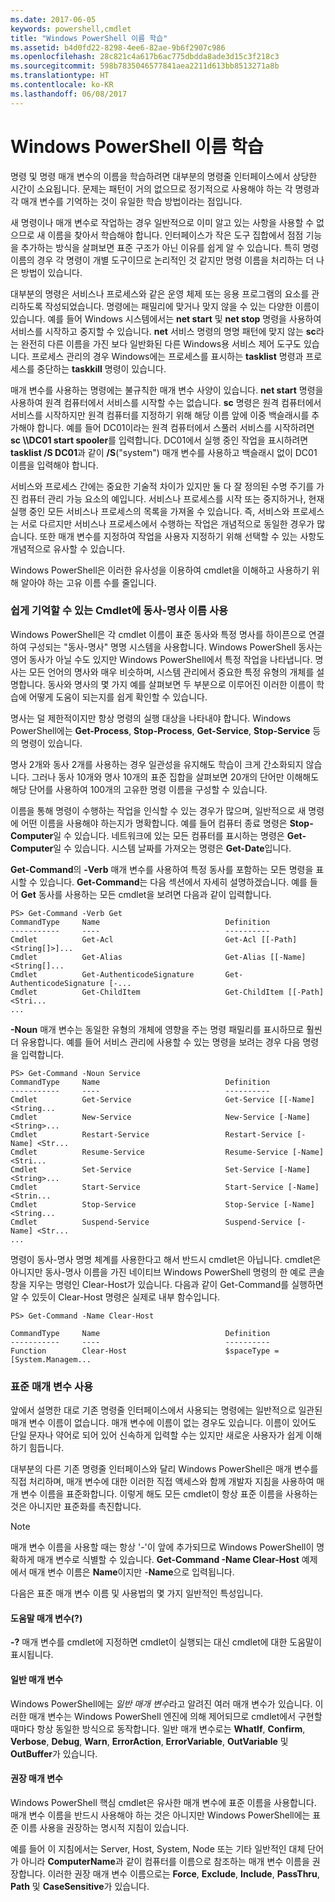 ```yaml
---
ms.date: 2017-06-05
keywords: powershell,cmdlet
title: "Windows PowerShell 이름 학습"
ms.assetid: b4d0fd22-8298-4ee6-82ae-9b6f2907c986
ms.openlocfilehash: 28c821c4a617b6ac775dbdda8ade3d15c3f218c3
ms.sourcegitcommit: 598b7835046577841aea2211d613bb8513271a8b
ms.translationtype: HT
ms.contentlocale: ko-KR
ms.lasthandoff: 06/08/2017
---
```

# <a name="learning-windows-powershell-names"></a>Windows PowerShell 이름 학습
명령 및 명령 매개 변수의 이름을 학습하려면 대부분의 명령줄 인터페이스에서 상당한 시간이 소요됩니다. 문제는 패턴이 거의 없으므로 정기적으로 사용해야 하는 각 명령과 각 매개 변수를 기억하는 것이 유일한 학습 방법이라는 점입니다.

새 명령이나 매개 변수로 작업하는 경우 일반적으로 이미 알고 있는 사항을 사용할 수 없으므로 새 이름을 찾아서 학습해야 합니다. 인터페이스가 작은 도구 집합에서 점점 기능을 추가하는 방식을 살펴보면 표준 구조가 아닌 이유를 쉽게 알 수 있습니다. 특히 명령 이름의 경우 각 명령이 개별 도구이므로 논리적인 것 같지만 명령 이름을 처리하는 더 나은 방법이 있습니다.

대부분의 명령은 서비스나 프로세스와 같은 운영 체제 또는 응용 프로그램의 요소를 관리하도록 작성되었습니다. 명령에는 패밀리에 맞거나 맞지 않을 수 있는 다양한 이름이 있습니다. 예를 들어 Windows 시스템에서는 **net start** 및 **net stop** 명령을 사용하여 서비스를 시작하고 중지할 수 있습니다. **net** 서비스 명령의 명명 패턴에 맞지 않는 **sc**라는 완전히 다른 이름을 가진 보다 일반화된 다른 Windows용 서비스 제어 도구도 있습니다. 프로세스 관리의 경우 Windows에는 프로세스를 표시하는 **tasklist** 명령과 프로세스를 중단하는 **taskkill** 명령이 있습니다.

매개 변수를 사용하는 명령에는 불규칙한 매개 변수 사양이 있습니다. **net start** 명령을 사용하여 원격 컴퓨터에서 서비스를 시작할 수는 없습니다. **sc** 명령은 원격 컴퓨터에서 서비스를 시작하지만 원격 컴퓨터를 지정하기 위해 해당 이름 앞에 이중 백슬래시를 추가해야 합니다. 예를 들어 DC01이라는 원격 컴퓨터에서 스풀러 서비스를 시작하려면 **sc \\\\DC01 start spooler**를 입력합니다. DC01에서 실행 중인 작업을 표시하려면 **tasklist /S DC01**과 같이 **/S**("system") 매개 변수를 사용하고 백슬래시 없이 DC01 이름을 입력해야 합니다.

서비스와 프로세스 간에는 중요한 기술적 차이가 있지만 둘 다 잘 정의된 수명 주기를 가진 컴퓨터 관리 가능 요소의 예입니다. 서비스나 프로세스를 시작 또는 중지하거나, 현재 실행 중인 모든 서비스나 프로세스의 목록을 가져올 수 있습니다. 즉, 서비스와 프로세스는 서로 다르지만 서비스나 프로세스에서 수행하는 작업은 개념적으로 동일한 경우가 많습니다. 또한 매개 변수를 지정하여 작업을 사용자 지정하기 위해 선택할 수 있는 사항도 개념적으로 유사할 수 있습니다.

Windows PowerShell은 이러한 유사성을 이용하여 cmdlet을 이해하고 사용하기 위해 알아야 하는 고유 이름 수를 줄입니다.

### <a name="cmdlets-use-verb-noun-names-to-reduce-command-memorization"></a>쉽게 기억할 수 있는 Cmdlet에 동사-명사 이름 사용
Windows PowerShell은 각 cmdlet 이름이 표준 동사와 특정 명사를 하이픈으로 연결하여 구성되는 "동사-명사" 명명 시스템을 사용합니다. Windows PowerShell 동사는 영어 동사가 아닐 수도 있지만 Windows PowerShell에서 특정 작업을 나타냅니다. 명사는 모든 언어의 명사와 매우 비슷하며, 시스템 관리에서 중요한 특정 유형의 개체를 설명합니다. 동사와 명사의 몇 가지 예를 살펴보면 두 부분으로 이루어진 이러한 이름이 학습에 어떻게 도움이 되는지를 쉽게 확인할 수 있습니다.

명사는 덜 제한적이지만 항상 명령의 실행 대상을 나타내야 합니다. Windows PowerShell에는 **Get-Process**, **Stop-Process**, **Get-Service**, **Stop-Service** 등의 명령이 있습니다.

명사 2개와 동사 2개를 사용하는 경우 일관성을 유지해도 학습이 크게 간소화되지 않습니다. 그러나 동사 10개와 명사 10개의 표준 집합을 살펴보면 20개의 단어만 이해해도 해당 단어를 사용하여 100개의 고유한 명령 이름을 구성할 수 있습니다.

이름을 통해 명령이 수행하는 작업을 인식할 수 있는 경우가 많으며, 일반적으로 새 명령에 어떤 이름을 사용해야 하는지가 명확합니다. 예를 들어 컴퓨터 종료 명령은 **Stop-Computer**일 수 있습니다. 네트워크에 있는 모든 컴퓨터를 표시하는 명령은 **Get-Computer**일 수 있습니다. 시스템 날짜를 가져오는 명령은 **Get-Date**입니다.

**Get-Command**의 **-Verb** 매개 변수를 사용하여 특정 동사를 포함하는 모든 명령을 표시할 수 있습니다. **Get-Command**는 다음 섹션에서 자세히 설명하겠습니다. 예를 들어 **Get** 동사를 사용하는 모든 cmdlet을 보려면 다음과 같이 입력합니다.

```
PS> Get-Command -Verb Get
CommandType     Name                            Definition
-----------     ----                            ----------
Cmdlet          Get-Acl                         Get-Acl [[-Path] <String[]>]...
Cmdlet          Get-Alias                       Get-Alias [[-Name] <String[]...
Cmdlet          Get-AuthenticodeSignature       Get-AuthenticodeSignature [-...
Cmdlet          Get-ChildItem                   Get-ChildItem [[-Path] <Stri...
...
```

**-Noun** 매개 변수는 동일한 유형의 개체에 영향을 주는 명령 패밀리를 표시하므로 훨씬 더 유용합니다. 예를 들어 서비스 관리에 사용할 수 있는 명령을 보려는 경우 다음 명령을 입력합니다.

```
PS> Get-Command -Noun Service
CommandType     Name                            Definition
-----------     ----                            ----------
Cmdlet          Get-Service                     Get-Service [[-Name] <String...
Cmdlet          New-Service                     New-Service [-Name] <String>...
Cmdlet          Restart-Service                 Restart-Service [-Name] <Str...
Cmdlet          Resume-Service                  Resume-Service [-Name] <Stri...
Cmdlet          Set-Service                     Set-Service [-Name] <String>...
Cmdlet          Start-Service                   Start-Service [-Name] <Strin...
Cmdlet          Stop-Service                    Stop-Service [-Name] <String...
Cmdlet          Suspend-Service                 Suspend-Service [-Name] <Str... 
...
```

명령이 동사-명사 명명 체계를 사용한다고 해서 반드시 cmdlet은 아닙니다. cmdlet은 아니지만 동사-명사 이름을 가진 네이티브 Windows PowerShell 명령의 한 예로 콘솔 창을 지우는 명령인 Clear-Host가 있습니다. 다음과 같이 Get-Command를 실행하면 알 수 있듯이 Clear-Host 명령은 실제로 내부 함수입니다.

```
PS> Get-Command -Name Clear-Host

CommandType     Name                            Definition
-----------     ----                            ----------
Function        Clear-Host                      $spaceType = [System.Managem...
```

### <a name="cmdlets-use-standard-parameters"></a>표준 매개 변수 사용
앞에서 설명한 대로 기존 명령줄 인터페이스에서 사용되는 명령에는 일반적으로 일관된 매개 변수 이름이 없습니다. 매개 변수에 이름이 없는 경우도 있습니다. 이름이 있어도 단일 문자나 약어로 되어 있어 신속하게 입력할 수는 있지만 새로운 사용자가 쉽게 이해하기 힘듭니다.

대부분의 다른 기존 명령줄 인터페이스와 달리 Windows PowerShell은 매개 변수를 직접 처리하며, 매개 변수에 대한 이러한 직접 액세스와 함께 개발자 지침을 사용하여 매개 변수 이름을 표준화합니다. 이렇게 해도 모든 cmdlet이 항상 표준 이름을 사용하는 것은 아니지만 표준화를 촉진합니다.

> [!NOTE]
> 매개 변수 이름을 사용할 때는 항상 '-'이 앞에 추가되므로 Windows PowerShell이 명확하게 매개 변수로 식별할 수 있습니다. **Get-Command -Name Clear-Host** 예제에서 매개 변수 이름은 **Name**이지만 -**Name**으로 입력됩니다.

다음은 표준 매개 변수 이름 및 사용법의 몇 가지 일반적인 특성입니다.

#### <a name="the-help-parameter-"></a>도움말 매개 변수(?)
**-?** 매개 변수를 cmdlet에 지정하면 cmdlet이 실행되는 대신 cmdlet에 대한 도움말이 표시됩니다.

#### <a name="common-parameters"></a>일반 매개 변수
Windows PowerShell에는 *일반 매개 변수*라고 알려진 여러 매개 변수가 있습니다. 이러한 매개 변수는 Windows PowerShell 엔진에 의해 제어되므로 cmdlet에서 구현할 때마다 항상 동일한 방식으로 동작합니다. 일반 매개 변수로는 **WhatIf**, **Confirm**, **Verbose**, **Debug**, **Warn**, **ErrorAction**, **ErrorVariable**, **OutVariable** 및 **OutBuffer**가 있습니다.

#### <a name="suggested-parameters"></a>권장 매개 변수
Windows PowerShell 핵심 cmdlet은 유사한 매개 변수에 표준 이름을 사용합니다. 매개 변수 이름을 반드시 사용해야 하는 것은 아니지만 Windows PowerShell에는 표준 이름 사용을 권장하는 명시적 지침이 있습니다.

예를 들어 이 지침에서는 Server, Host, System, Node 또는 기타 일반적인 대체 단어가 아니라 **ComputerName**과 같이 컴퓨터를 이름으로 참조하는 매개 변수 이름을 권장합니다. 이러한 권장 매개 변수 이름으로는 **Force**, **Exclude**, **Include**, **PassThru**, **Path** 및 **CaseSensitive**가 있습니다.

